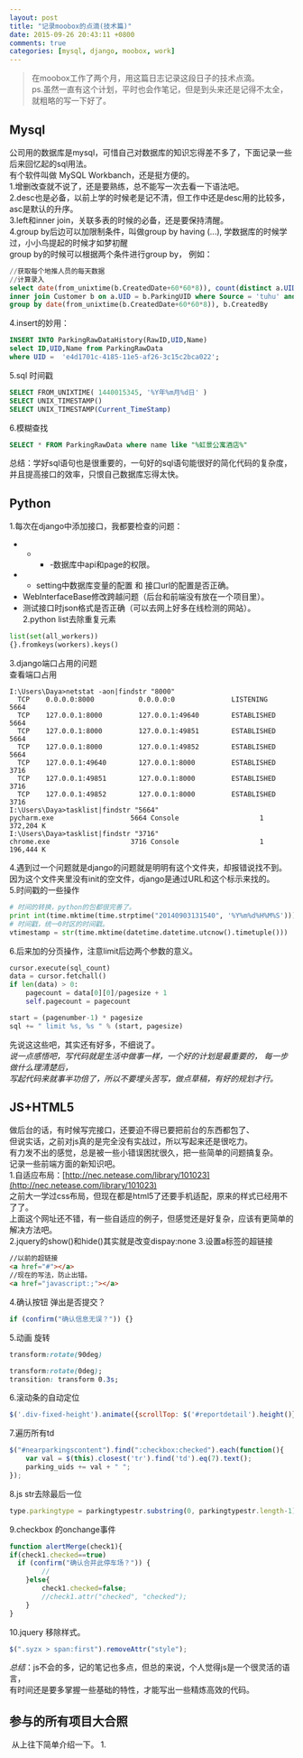 ```yaml
---
layout: post
title: "记录moobox的点滴(技术篇)"
date: 2015-09-26 20:43:11 +0800
comments: true
categories: [mysql, django, moobox, work]
---
```



> 在moobox工作了两个月，用这篇日志记录这段日子的技术点滴。    
ps.虽然一直有这个计划，平时也会作笔记，但是到头来还是记得不太全，   
就粗略的写一下好了。    

<!--more-->

## Mysql   
公司用的数据库是mysql，可惜自己对数据库的知识忘得差不多了，下面记录一些后来回忆起的sql用法。  
有个软件叫做 MySQL Workbanch，还是挺方便的。         
1.增删改查就不说了，还是要熟练，总不能写一次去看一下语法吧。    
2.desc也是必备，以前上学的时候老是记不清，但工作中还是desc用的比较多，asc是默认的升序。   
3.left和inner join，关联多表的时候的必备，还是要保持清醒。    
4.group by后边可以加限制条件，叫做group by having (...), 学数据库的时候学过，小小鸟提起的时候才如梦初醒   
group by的时候可以根据两个条件进行group by， 例如：
```sql
//获取每个地推人员的每天数据
//计算录入
select date(from_unixtime(b.CreatedDate+60*60*8)), count(distinct a.UID),b.CreatedBy from ParkingRawData a
inner join Customer b on a.UID = b.ParkingUID where Source = 'tuhu' and b.CreatedBy != ''
group by date(from_unixtime(b.CreatedDate+60*60*8)), b.CreatedBy
```
4.insert的妙用：
```sql
INSERT INTO ParkingRawDataHistory(RawID,UID,Name)
select ID,UID,Name from ParkingRawData 
where UID =  'e4d1701c-4185-11e5-af26-3c15c2bca022';
```
5.sql 时间戳    
```sql
SELECT FROM_UNIXTIME( 1440015345, '%Y年%m月%d日' )
SELECT UNIX_TIMESTAMP()
SELECT UNIX_TIMESTAMP(Current_TimeStamp)
```
6.模糊查找   
```sql
SELECT * FROM ParkingRawData where name like "%虹景公寓酒店%"
```
总结：学好sql语句也是很重要的，一句好的sql语句能很好的简化代码的复杂度，     
并且提高接口的效率，只恨自己数据库忘得太快。   
 

## Python
1.每次在django中添加接口，我都要检查的问题：       
* - - -数据库中api和page的权限。   
* - setting中数据库变量的配置 和 接口url的配置是否正确。   
* WebInterfaceBase修改跨越问题（后台和前端没有放在一个项目里）。   
* 测试接口时json格式是否正确（可以去网上好多在线检测的网站）。   
2.python list去除重复元素   
```python
list(set(all_workers))
{}.fromkeys(workers).keys()
```
3.django端口占用的问题   
查看端口占用    
```
I:\Users\Daya>netstat -aon|findstr "8000"
  TCP    0.0.0.0:8000           0.0.0.0:0              LISTENING       5664
  TCP    127.0.0.1:8000         127.0.0.1:49640        ESTABLISHED     5664
  TCP    127.0.0.1:8000         127.0.0.1:49851        ESTABLISHED     5664
  TCP    127.0.0.1:8000         127.0.0.1:49852        ESTABLISHED     5664
  TCP    127.0.0.1:49640        127.0.0.1:8000         ESTABLISHED     3716
  TCP    127.0.0.1:49851        127.0.0.1:8000         ESTABLISHED     3716
  TCP    127.0.0.1:49852        127.0.0.1:8000         ESTABLISHED     3716
I:\Users\Daya>tasklist|findstr "5664"
pycharm.exe                   5664 Console                    1    372,204 K
I:\Users\Daya>tasklist|findstr "3716"
chrome.exe                    3716 Console                    1    196,444 K   
```
4.遇到过一个问题就是django的问题就是明明有这个文件夹，却报错说找不到。    
因为这个文件夹里没有init的空文件，django是通过URL和这个标示来找的。   
5.时间戳的一些操作   
```python
# 时间的转换，python的包都很完善了。
print int(time.mktime(time.strptime("20140903131540", '%Y%m%d%H%M%S')))
# 时间戳，统一0时区的时间戳。
vtimestamp = str(time.mktime(datetime.datetime.utcnow().timetuple()))
```
6.后来加的分页操作，注意limit后边两个参数的意义。   
```python
cursor.execute(sql_count)
data = cursor.fetchall()
if len(data) > 0:
    pagecount = data[0][0]/pagesize + 1
    self.pagecount = pagecount

start = (pagenumber-1) * pagesize
sql += " limit %s, %s " % (start, pagesize)
```
先说这这些吧，其实还有好多，不细说了。    
*说一点感悟吧，写代码就是生活中做事一样，一个好的计划是最重要的， 每一步做什么理清楚后，*     
*写起代码来就事半功倍了，所以不要埋头苦写，做点草稿，有好的规划才行。*    

## JS+HTML5
做后台的话，有时候写完接口，还要迫不得已要把前台的东西都包了、   
但说实话，之前对js真的是完全没有实战过，所以写起来还是很吃力。    
有力发不出的感觉，总是被一些小错误困扰很久，把一些简单的问题搞复杂。    
记录一些前端方面的新知识吧。    
1.自适应布局：[http://nec.netease.com/library/101023](http://nec.netease.com/library/101023)   
之前大一学过css布局，但现在都是html5了还要手机适配，原来的样式已经用不了了。    
上面这个网址还不错，有一些自适应的例子，但感觉还是好复杂，应该有更简单的解决方法吧。    
2.jquery的show()和hide()其实就是改变dispay:none
3.设置a标签的超链接    
```html
//以前的超链接
<a href="#"></a>
//现在的写法，防止出错。   
<a href="javascript:;"></a>
```        
4.确认按钮   弹出是否提交？   
```javascript
if (confirm("确认信息无误？")) {}
```
5.动画  旋转    
```css
transform:rotate(90deg)

transform:rotate(0deg);
transition: transform 0.3s;
```
6.滚动条的自动定位     
```javascript
$('.div-fixed-height').animate({scrollTop: $('#reportdetail').height()}, 300);
```
7.遍历所有td    
```javascript
$("#nearparkingscontent").find(":checkbox:checked").each(function(){
	var val = $(this).closest('tr').find('td').eq(7).text();
 	parking_uids += val + " ";
});
```
8.js str去除最后一位
```javascript
type.parkingtype = parkingtypestr.substring(0, parkingtypestr.length-1);
```
9.checkbox 的onchange事件    
```javascript
function alertMerge(check1){
if(check1.checked==true)
  if (confirm("确认合并此停车场？")) {
		//
	}else{
		check1.checked=false;
	 	//check1.attr("checked", "checked");
	}
}
```
10.jquery   移除样式。   
```javascript
$(".syzx > span:first").removeAttr("style"); 
``` 
*总结*：js不会的多，记的笔记也多点，但总的来说，个人觉得js是一个很灵活的语言，    
有时间还是要多掌握一些基础的特性，才能写出一些精炼高效的代码。    

## 参与的所有项目大合照   
<img class="lazy" href="javascript:;" data-original="/images/blog\150923_moobox/sourcetree.png" >    
从上往下简单介绍一下。    
1. 